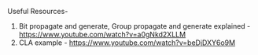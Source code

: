 Useful Resources-
1. Bit propagate and generate, Group propagate and generate explained - https://www.youtube.com/watch?v=a0gNkd2XLLM
2. CLA example - https://www.youtube.com/watch?v=beDjDXY6o9M
